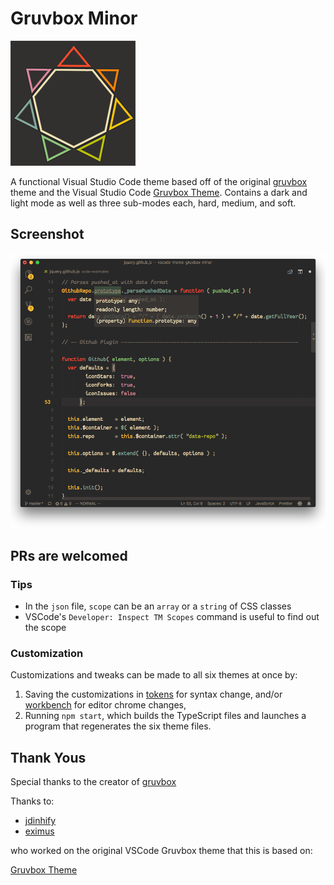 # Gruvbox Minor

![screenshot](logo.png)

A functional Visual Studio Code theme based off of the original
[gruvbox](https://github.com/morhetz/gruvbox) theme and the
Visual Studio Code
[Gruvbox Theme](https://github.com/jdinhify/vscode-theme-gruvbox).
Contains a dark and light mode as well as three sub-modes each,
hard, medium, and soft.

## Screenshot

![screenshot](screenshot.png)

## PRs are welcomed

### Tips

* In the `json` file, `scope` can be an `array` or a `string`
  of CSS classes
* VSCode's `Developer: Inspect TM Scopes` command is useful
  to find out the scope

### Customization

Customizations and tweaks can be made to all six themes at once by:

1.  Saving the customizations in [tokens](src/theme/tokens) for syntax change,
    and/or [workbench](src/theme/workbench) for editor chrome changes,
2.  Running `npm start`, which builds the TypeScript files and launches a
    program that regenerates the six theme files.

## Thank Yous

Special thanks to the creator of [gruvbox](https://github.com/morhetz/gruvbox)

Thanks to:

* [jdinhify](https://github.com/jdinhify)
* [eximus](https://github.com/3ximus)

who worked on the original VSCode Gruvbox theme that this is based on:

[Gruvbox Theme](https://github.com/jdinhify/vscode-theme-gruvbox)
